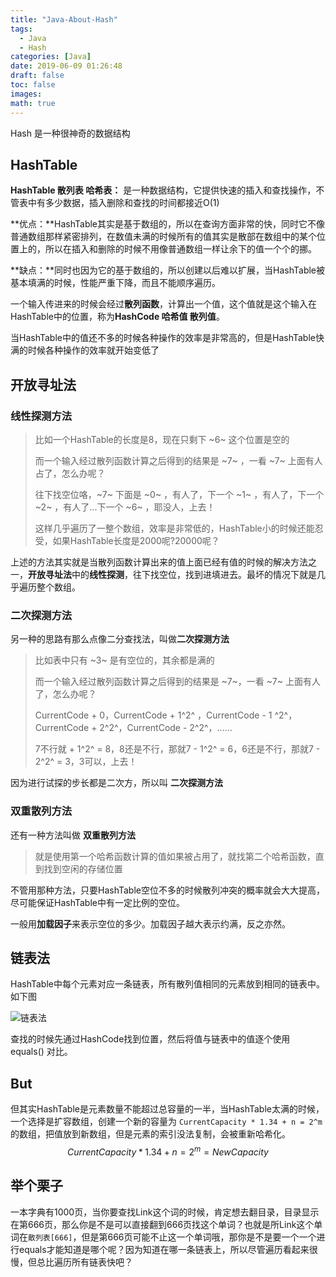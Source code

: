 ```yaml
---
title: "Java-About-Hash"
tags:
  - Java
  - Hash
categories: [Java]
date: 2019-06-09 01:26:48
draft: false
toc: false
images:
math: true
---
```


Hash 是一种很神奇的数据结构

<!-- more -->

## HashTable

**HashTable 散列表 哈希表：** 是一种数据结构，它提供快速的插入和查找操作，不管表中有多少数据，插入删除和查找的时间都接近O(1)

**优点：**HashTable其实是基于数组的，所以在查询方面非常的快，同时它不像普通数组那样紧密排列，在数值未满的时候所有的值其实是散部在数组中的某个位置上的，所以在插入和删除的时候不用像普通数组一样让余下的值一个个的挪。

**缺点：**同时也因为它的基于数组的，所以创建以后难以扩展，当HashTable被基本填满的时候，性能严重下降，而且不能顺序遍历。



一个输入传进来的时候会经过**散列函数**，计算出一个值，这个值就是这个输入在HashTable中的位置，称为**HashCode 哈希值 散列值**。

当HashTable中的值还不多的时候各种操作的效率是非常高的，但是HashTable快满的时候各种操作的效率就开始变低了

## 开放寻址法

### 线性探测方法

> 比如一个HashTable的长度是8，现在只剩下 ~6~ 这个位置是空的
>
> 而一个输入经过散列函数计算之后得到的结果是 ~7~ ，一看 ~7~ 上面有人占了，怎么办呢？
>
> 往下找空位咯，~7~ 下面是 ~0~ ，有人了，下一个 ~1~ ，有人了，下一个 ~2~ ，有人了...下一个 ~6~ ，耶没人，上去！ 
>
> 这样几乎遍历了一整个数组，效率是非常低的，HashTable小的时候还能忍受，如果HashTable长度是2000呢?20000呢？

上述的方法其实就是当散列函数计算出来的值上面已经有值的时候的解决方法之一，**开放寻址法**中的**线性探测**，往下找空位，找到进填进去。最坏的情况下就是几乎遍历整个数组。

### 二次探测方法

另一种的思路有那么点像二分查找法，叫做**二次探测方法**

> 比如表中只有 ~3~ 是有空位的，其余都是满的
>
> 而一个输入经过散列函数计算之后得到的结果是 ~7~，一看 ~7~ 上面有人了，怎么办呢？
>
> CurrentCode + 0，CurrentCode + 1^2^ ，CurrentCode - 1 ^2^，CurrentCode + 2^2^，CurrentCode - 2^2^，……
>
> 7不行就 + 1^2^ = 8，8还是不行，那就7 - 1^2^ = 6，6还是不行，那就7 - 2^2^ = 3，3可以，上去！

因为进行试探的步长都是二次方，所以叫 **二次探测方法**

### 双重散列方法

还有一种方法叫做 **双重散列方法**

> 就是使用第一个哈希函数计算的值如果被占用了，就找第二个哈希函数，直到找到空闲的存储位置



不管用那种方法，只要HashTable空位不多的时候散列冲突的概率就会大大提高，尽可能保证HashTable中有一定比例的空位。

一般用**加载因子**来表示空位的多少。加载因子越大表示约满，反之亦然。

## 链表法

HashTable中每个元素对应一条链表，所有散列值相同的元素放到相同的链表中。如下图


![链表法](https://cdn.jsdelivr.net/gh/TCP404/Picgo/blog/illustration-pic/Java-about-hash/HashMap.png)


查找的时候先通过HashCode找到位置，然后将值与链表中的值逐个使用 equals() 对比。

## But

但其实HashTable是元素数量不能超过总容量的一半，当HashTable太满的时候，一个选择是扩容数组，创建一个新的容量为 `CurrentCapacity * 1.34 + n = 2^m `  的数组，把值放到新数组，但是元素的索引没法复制，会被重新哈希化。
$$
CurrentCapacity * 1.34 + n = 2^m = NewCapacity
$$




## 举个栗子

一本字典有1000页，当你要查找Link这个词的时候，肯定想去翻目录，目录显示在第666页，那么你是不是可以直接翻到666页找这个单词？也就是所Link这个单词在`散列表[666]`，但是第666页可能不止这一个单词哦，那你是不是要一个一个进行equals才能知道是哪个呢？因为知道在哪一条链表上，所以尽管遍历看起来很慢，但总比遍历所有链表快吧？

